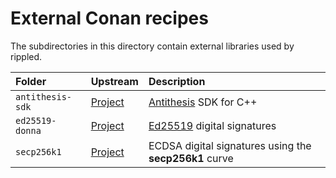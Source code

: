 # External Conan recipes

The subdirectories in this directory contain external libraries used by rippled.

| Folder           | Upstream                                                       | Description                                                                                  |
| :--------------- | :------------------------------------------------------------- | :------------------------------------------------------------------------------------------- |
| `antithesis-sdk` | [Project](https://github.com/antithesishq/antithesis-sdk-cpp/) | [Antithesis](https://antithesis.com/docs/using_antithesis/sdk/cpp/overview.html) SDK for C++ |
| `ed25519-donna`  | [Project](https://github.com/floodyberry/ed25519-donna)        | [Ed25519](http://ed25519.cr.yp.to/) digital signatures                                       |
| `secp256k1`      | [Project](https://github.com/bitcoin-core/secp256k1)           | ECDSA digital signatures using the **secp256k1** curve                                       |
